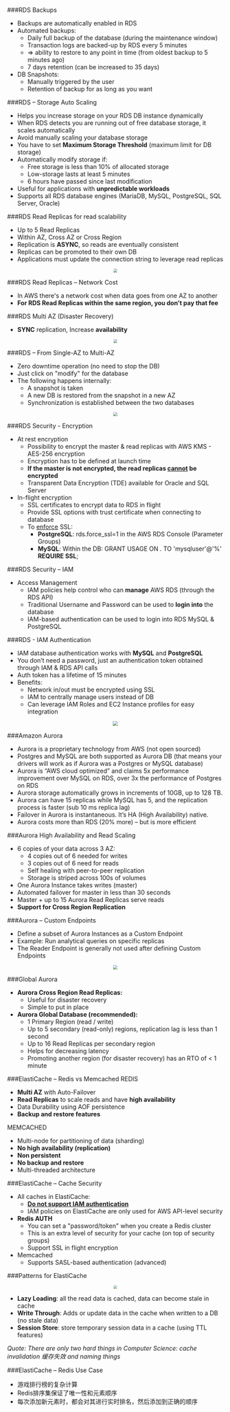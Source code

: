 ###RDS Backups
- Backups are automatically enabled in RDS
- Automated backups:
  - Daily full backup of the database (during the maintenance window)
  - Transaction logs are backed-up by RDS every 5 minutes
  - => ability to restore to any point in time (from oldest backup to 5 minutes ago)
  - 7 days retention (can be increased to 35 days)
- DB Snapshots:
  - Manually triggered by the user
  - Retention of backup for as long as you want

###RDS – Storage Auto Scaling
- Helps you increase storage on your RDS DB instance dynamically
- When RDS detects you are running out of free database storage, it scales automatically
- Avoid manually scaling your database storage
- You have to set **Maximum Storage Threshold** (maximum limit for DB storage)
- Automatically modify storage if:
  - Free storage is less than 10% of allocated storage
  - Low-storage lasts at least 5 minutes
  - 6 hours have passed since last modification
- Useful for applications with **unpredictable workloads**
- Supports all RDS database engines (MariaDB, MySQL, PostgreSQL, SQL Server, Oracle)

###RDS Read Replicas for read scalability
- Up to 5 Read Replicas
- Within AZ, Cross AZ or Cross Region
- Replication is **ASYNC**, so reads are eventually consistent
- Replicas can be promoted to their own DB
- Applications must update the connection string to leverage read replicas
<center><img src="https://img2022.cnblogs.com/blog/2122768/202204/2122768-20220417142108395-1771688233.png" style="zoom:55%"></center>

###RDS Read Replicas – Network Cost
- In AWS there's a network cost when data goes from one AZ to another
- **For RDS Read Replicas within the same region, you don't pay that fee**

###RDS Multi AZ (Disaster Recovery)
- **SYNC** replication, Increase **availability**
<center><img src="https://img2022.cnblogs.com/blog/2122768/202204/2122768-20220417143830226-1108961442.png" style="zoom:55%"></center>

###RDS – From Single-AZ to Multi-AZ
- Zero downtime operation (no need to stop the DB)
- Just click on "modify" for the database
- The following happens internally:
  - A snapshot is taken
  - A new DB is restored from the snapshot in a new AZ
  - Synchronization is established between the two databases
<center><img src="https://img2022.cnblogs.com/blog/2122768/202204/2122768-20220417144020698-599731225.png" style="zoom:58%"></center>

###RDS Security - Encryption
- At rest encryption
  - Possibility to encrypt the master & read replicas with AWS KMS - AES-256 encryption
  - Encryption has to be defined at launch time
  - **If the master is not encrypted, the read replicas <u>cannot</u> be encrypted**
  - Transparent Data Encryption (TDE) available for Oracle and SQL Server
- In-flight encryption
  - SSL certificates to encrypt data to RDS in flight
  - Provide SSL options with trust certificate when connecting to database
  - To <u>enforce</u> SSL:
    - **PostgreSQL**: rds.force_ssl=1 in the AWS RDS Console (Parameter Groups)
    - **MySQL**: Within the DB: 
      GRANT USAGE ON *.* TO 'mysqluser'@'%' **REQUIRE SSL**;

###RDS Security – IAM
- Access Management
  - IAM policies help control who can **manage** AWS RDS (through the RDS API)
  - Traditional Username and Password can be used to **login into** the database
  - IAM-based authentication can be used to login into RDS MySQL & PostgreSQL

###RDS - IAM Authentication
- IAM database authentication works with **MySQL** and **PostgreSQL**
- You don’t need a password, just an authentication token obtained through IAM & RDS API calls
- Auth token has a lifetime of 15 minutes
- Benefits:
  - Network in/out must be encrypted using SSL
  - IAM to centrally manage users instead of DB
  - Can leverage IAM Roles and EC2 Instance profiles for easy integration
<center><img src="https://img2022.cnblogs.com/blog/2122768/202204/2122768-20220417145712857-1953293889.png" style="zoom:70%"></center>

###Amazon Aurora
- Aurora is a proprietary technology from AWS (not open sourced)
- Postgres and MySQL are both supported as Aurora DB (that means your drivers will work as if Aurora was a Postgres or MySQL database)
- Aurora is “AWS cloud optimized” and claims 5x performance improvement over MySQL on RDS, over 3x the performance of Postgres on RDS
- Aurora storage automatically grows in increments of 10GB, up to 128 TB.
- Aurora can have 15 replicas while MySQL has 5, and the replication process is faster (sub 10 ms replica lag)
- Failover in Aurora is instantaneous. It’s HA (High Availability) native.
- Aurora costs more than RDS (20% more) – but is more efficient

###Aurora High Availability and Read Scaling
- 6 copies of your data across 3 AZ:
  - 4 copies out of 6 needed for writes
  - 3 copies out of 6 need for reads
  - Self healing with peer-to-peer replication
  - Storage is striped across 100s of volumes
- One Aurora Instance takes writes (master)
- Automated failover for master in less than 30 seconds
- Master + up to 15 Aurora Read Replicas serve reads
- **Support for Cross Region Replication**

###Aurora – Custom Endpoints
- Define a subset of Aurora Instances as a Custom Endpoint
- Example: Run analytical queries on specific replicas
- The Reader Endpoint is generally not used after defining Custom Endpoints
<center><img src="https://img2022.cnblogs.com/blog/2122768/202204/2122768-20220417155832116-1925105483.png" style="zoom:60%"></center>

###Global Aurora
- **Aurora Cross Region Read Replicas:**
  - Useful for disaster recovery
  - Simple to put in place
- **Aurora Global Database (recommended):**
  - 1 Primary Region (read / write)
  - Up to 5 secondary (read-only) regions, replication lag is less than 1 second
  - Up to 16 Read Replicas per secondary region
  - Helps for decreasing latency
  - Promoting another region (for disaster recovery) has an RTO of < 1 minute

###ElastiCache – Redis vs Memcached
REDIS
- **Multi AZ** with Auto-Failover
- **Read Replicas** to scale reads and have **high availability**
- Data Durability using AOF persistence
- **Backup and restore features**

MEMCACHED
- Multi-node for partitioning of data (sharding)
- **No high availability (replication)**
- **Non persistent**
- **No backup and restore**
- Multi-threaded architecture

###ElastiCache – Cache Security
- All caches in ElastiCache:
  - **<u>Do not support IAM authentication</u>**
  - IAM policies on ElastiCache are only used for AWS API-level security
- **Redis AUTH**
  - You can set a "password/token" when you create a Redis cluster
  - This is an extra level of security for your cache (on top of security groups)
  - Support SSL in flight encryption
- Memcached
  - Supports SASL-based authentication (advanced)

###Patterns for ElastiCache
<center><img src="https://img2022.cnblogs.com/blog/2122768/202204/2122768-20220417164237817-2060959037.png" style="zoom:55%"></center>

- **Lazy Loading**: all the read data is cached, data can become stale in cache
- **Write Through**: Adds or update data in the cache when written to a DB (no stale data)
- **Session Store**: store temporary session data in a cache (using TTL features)

*Quote: There are only two hard things in Computer Science: cache invalidation 缓存失效 and naming things*

###ElastiCache – Redis Use Case
- 游戏排行榜的复杂计算
- Redis排序集保证了唯一性和元素顺序
- 每次添加新元素时，都会对其进行实时排名，然后添加到正确的顺序